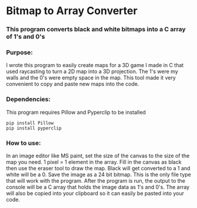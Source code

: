 # Bitmap to Array Converter

### This program converts black and white bitmaps into a C array of 1's and 0's

### Purpose:

I wrote this program to easily create maps for a 3D game I made in C that used raycasting to turn a 2D map into a 3D projection.
The 1's were my walls and the 0's were empty space in the map. This tool made it very convenient to copy and paste new maps into the code.

### Dependencies:
This program requires Pillow and Pyperclip to be installed

```
pip install Pillow
pip install pyperclip
```

### How to use:

In an image editor like MS paint, set the size of the canvas to the size of the map you need. 1 pixel = 1 element in the array.
Fill in the canvas as black then use the eraser tool to draw the map. Black will get converted to a 1 and white will be a 0. 
Save the image as a 24 bit bitmap. This is the only file type that will work with the program. After the program is run,
the output to the console will be a C array that holds the image data as 1's and 0's. The array will also be copied into your
clipboard so it can easily be pasted into your code.




